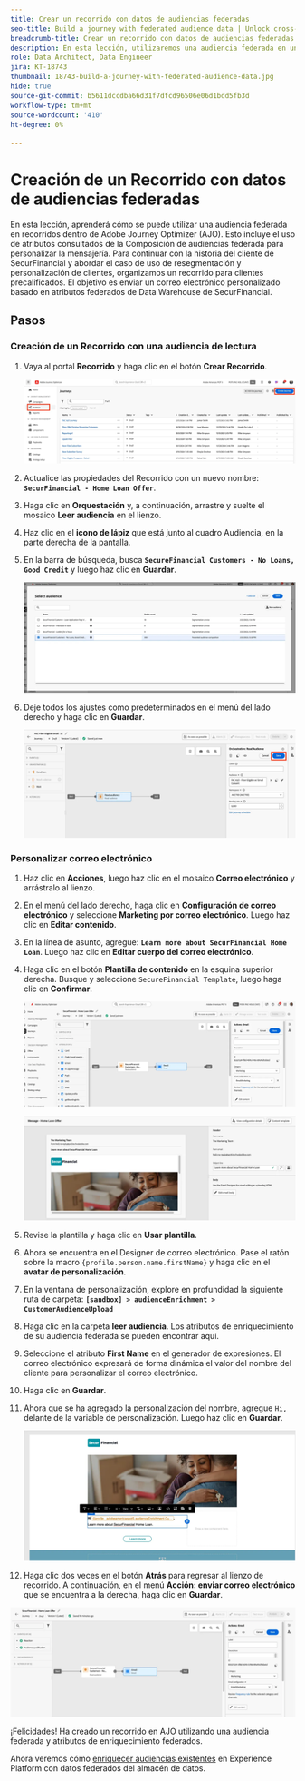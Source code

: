 ```yaml
---
title: Crear un recorrido con datos de audiencias federadas
seo-title: Build a journey with federated audience data | Unlock cross-channel insights with Federated Audience Composition
breadcrumb-title: Crear un recorrido con datos de audiencias federadas
description: En esta lección, utilizaremos una audiencia federada en un recorrido de Journey Optimizer.
role: Data Architect, Data Engineer
jira: KT-18743
thumbnail: 18743-build-a-journey-with-federated-audience-data.jpg
hide: true
source-git-commit: b5611dccdba66d31f7dfcd96506e06d1bdd5fb3d
workflow-type: tm+mt
source-wordcount: '410'
ht-degree: 0%

---
```



# Creación de un Recorrido con datos de audiencias federadas

En esta lección, aprenderá cómo se puede utilizar una audiencia federada en recorridos dentro de Adobe Journey Optimizer (AJO). Esto incluye el uso de atributos consultados de la Composición de audiencias federada para personalizar la mensajería. Para continuar con la historia del cliente de SecurFinancial y abordar el caso de uso de resegmentación y personalización de clientes, organizamos un recorrido para clientes precalificados. El objetivo es enviar un correo electrónico personalizado basado en atributos federados de Data Warehouse de SecurFinancial.

## Pasos

### Creación de un Recorrido con una audiencia de lectura

1. Vaya al portal **Recorrido** y haga clic en el botón **Crear Recorrido**.

   ![crear-un-recorrido](assets/create-journey.png)

2. Actualice las propiedades del Recorrido con un nuevo nombre: **`SecurFinancial - Home Loan Offer`**.

3. Haga clic en **Orquestación** y, a continuación, arrastre y suelte el mosaico **Leer audiencia** en el lienzo.

4. Haz clic en el **icono de lápiz** que está junto al cuadro Audiencia, en la parte derecha de la pantalla.

5. En la barra de búsqueda, busca **`SecureFinancial Customers - No Loans, Good Credit`** y luego haz clic en **Guardar**.

   ![crear-un-recorrido](assets/select-audience.png)

6. Deje todos los ajustes como predeterminados en el menú del lado derecho y haga clic en **Guardar**.

   ![save-audience-settings](assets/save-audience-settings.png)

### Personalizar correo electrónico

1. Haz clic en **Acciones**, luego haz clic en el mosaico **Correo electrónico** y arrástralo al lienzo.

2. En el menú del lado derecho, haga clic en **Configuración de correo electrónico** y seleccione **Marketing por correo electrónico**. Luego haz clic en **Editar contenido**.

3. En la línea de asunto, agregue: **`Learn more about SecurFinancial Home Loan`**. Luego haz clic en **Editar cuerpo del correo electrónico**.

4. Haga clic en el botón **Plantilla de contenido** en la esquina superior derecha. Busque y seleccione `SecureFinancial Template`, luego haga clic en **Confirmar**.

   ![recorrido-email-config](assets/journey-email-config.png)

   ![recorrido-email-confirm](assets/journey-email-confirm.png)

5. Revise la plantilla y haga clic en **Usar plantilla**.

6. Ahora se encuentra en el Designer de correo electrónico. Pase el ratón sobre la macro `{profile.person.name.firstName}` y haga clic en el **avatar de personalización**.

7. En la ventana de personalización, explore en profundidad la siguiente ruta de carpeta: **`[sandbox] > audienceEnrichment > CustomerAudienceUpload`**

8. Haga clic en la carpeta **leer audiencia**. Los atributos de enriquecimiento de su audiencia federada se pueden encontrar aquí.

9. Seleccione el atributo **First Name** en el generador de expresiones. El correo electrónico expresará de forma dinámica el valor del nombre del cliente para personalizar el correo electrónico.

10. Haga clic en **Guardar**.

11. Ahora que se ha agregado la personalización del nombre, agregue `Hi, ` delante de la variable de personalización. Luego haz clic en **Guardar**.

    ![recorrido-email-save](assets/journey-email-save.png)

12. Haga clic dos veces en el botón **Atrás** para regresar al lienzo de recorrido. A continuación, en el menú **Acción: enviar correo electrónico** que se encuentra a la derecha, haga clic en **Guardar**.

   ![guardar-final-recorrido](assets/save-final-journey.png)

¡Felicidades! Ha creado un recorrido en AJO utilizando una audiencia federada y atributos de enriquecimiento federados.

Ahora veremos cómo [enriquecer audiencias existentes](audience-enrichment-demo.md) en Experience Platform con datos federados del almacén de datos.
